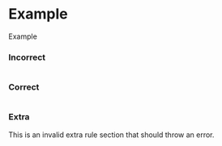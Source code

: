 # Example

Example

### Incorrect

```ts

```

### Correct

```ts

```

### Extra

This is an invalid extra rule section that should throw an error.
